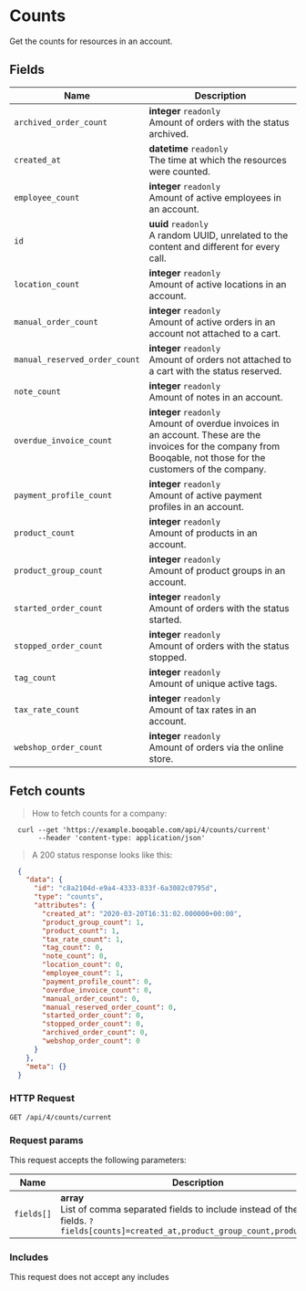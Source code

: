# Counts

Get the counts for resources in an account.

## Fields

 Name | Description
-- | --
`archived_order_count` | **integer** `readonly`<br>Amount of orders with the status archived. 
`created_at` | **datetime** `readonly`<br>The time at which the resources were counted. 
`employee_count` | **integer** `readonly`<br>Amount of active employees in an account. 
`id` | **uuid** `readonly`<br>A random UUID, unrelated to the content and different for every call. 
`location_count` | **integer** `readonly`<br>Amount of active locations in an account. 
`manual_order_count` | **integer** `readonly`<br>Amount of active orders in an account not attached to a cart. 
`manual_reserved_order_count` | **integer** `readonly`<br>Amount of orders not attached to a cart with the status reserved. 
`note_count` | **integer** `readonly`<br>Amount of notes in an account. 
`overdue_invoice_count` | **integer** `readonly`<br>Amount of overdue invoices in an account. These are the invoices for the company from Booqable, not those for the customers of the company. 
`payment_profile_count` | **integer** `readonly`<br>Amount of active payment profiles in an account. 
`product_count` | **integer** `readonly`<br>Amount of products in an account. 
`product_group_count` | **integer** `readonly`<br>Amount of product groups in an account. 
`started_order_count` | **integer** `readonly`<br>Amount of orders with the status started. 
`stopped_order_count` | **integer** `readonly`<br>Amount of orders with the status stopped. 
`tag_count` | **integer** `readonly`<br>Amount of unique active tags. 
`tax_rate_count` | **integer** `readonly`<br>Amount of tax rates in an account. 
`webshop_order_count` | **integer** `readonly`<br>Amount of orders via the online store. 


## Fetch counts


> How to fetch counts for a company:

```shell
  curl --get 'https://example.booqable.com/api/4/counts/current'
       --header 'content-type: application/json'
```

> A 200 status response looks like this:

```json
  {
    "data": {
      "id": "c8a2104d-e9a4-4333-833f-6a3082c0795d",
      "type": "counts",
      "attributes": {
        "created_at": "2020-03-20T16:31:02.000000+00:00",
        "product_group_count": 1,
        "product_count": 1,
        "tax_rate_count": 1,
        "tag_count": 0,
        "note_count": 0,
        "location_count": 0,
        "employee_count": 1,
        "payment_profile_count": 0,
        "overdue_invoice_count": 0,
        "manual_order_count": 0,
        "manual_reserved_order_count": 0,
        "started_order_count": 0,
        "stopped_order_count": 0,
        "archived_order_count": 0,
        "webshop_order_count": 0
      }
    },
    "meta": {}
  }
```

### HTTP Request

`GET /api/4/counts/current`

### Request params

This request accepts the following parameters:

Name | Description
-- | --
`fields[]` | **array** <br>List of comma separated fields to include instead of the default fields. `?fields[counts]=created_at,product_group_count,product_count`


### Includes

This request does not accept any includes